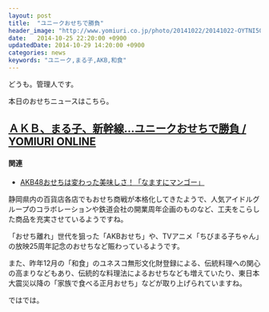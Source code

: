 ```yaml
---
layout: post
title:  "ユニークおせちで勝負"
header_image: "http://www.yomiuri.co.jp/photo/20141022/20141022-OYTNI50078-L.jpg"
date:   2014-10-25 22:20:00 +0900
updatedDate: 2014-10-29 14:20:00 +0900
categories: news
keywords: "ユニーク,まる子,AKB,和食"
---
```


どうも。管理人です。

本日のおせちニュースはこちら。

<!-- more -->

## [ＡＫＢ、まる子、新幹線…ユニークおせちで勝負 / YOMIURI ONLINE](http://www.yomiuri.co.jp/local/shizuoka/news/20141022-OYTNT50348.html?from=ycont_top_photo)

#### 関連
* [AKB48おせちは変わった美味しさ！「なますにマンゴー」](/news/2014-09-22/akb/)

静岡県内の百貨店各店でもおせち商戦が本格化してきたようで、人気アイドルグループのコラボレーションや鉄道会社の開業周年企画のものなど、工夫をこらした商品を充実させているようですね。

「おせち離れ」世代を狙った「AKBおせち」や、TVアニメ「ちびまる子ちゃん」の放映25周年記念のおせちなど賑わっているようです。

また、昨年12月の「和食」のユネスコ無形文化財登録による、伝統料理への関心の高まりなどもあり、伝統的な料理法によるおせちなども増えていたり、東日本大震災以降の「家族で食べる正月おせち」などが取り上げられていますね。

ではでは。